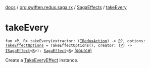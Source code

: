 [docs](../../index.md) / [org.swiften.redux.saga.rx](../index.md) / [SagaEffects](index.md) / [takeEvery](./take-every.md)

# takeEvery

`fun <P, R> takeEvery(extractor: (`[`IReduxAction`](../../org.swiften.redux.core/-i-redux-action.md)`) -> `[`P`](take-every.md#P)`?, options: `[`TakeEffectOptions`](../-take-effect-options/index.md)` = TakeEffectOptions(), creator: (`[`P`](take-every.md#P)`) -> `[`ISagaEffect`](../../org.swiften.redux.saga.common/-i-saga-effect.md)`<`[`R`](take-every.md#R)`>): `[`SagaEffect`](../../org.swiften.redux.saga.common/-saga-effect/index.md)`<`[`R`](take-every.md#R)`>` [(source)](https://github.com/protoman92/KotlinRedux/tree/master/common/common-rx-saga/src/main/kotlin/org/swiften/redux/saga/rx/SagaEffects.kt#L55)

Create a [TakeEveryEffect](../-take-every-effect/index.md) instance.

